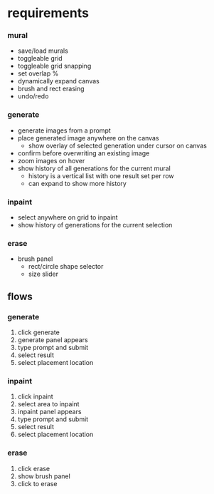 # requirements

### mural

- save/load murals
- toggleable grid
- toggleable grid snapping
- set overlap %
- dynamically expand canvas
- brush and rect erasing
- undo/redo

### generate

- generate images from a prompt
- place generated image anywhere on the canvas
  - show overlay of selected generation under cursor on canvas
- confirm before overwriting an existing image
- zoom images on hover
- show history of all generations for the current mural
  - history is a vertical list with one result set per row
  - can expand to show more history

### inpaint

- select anywhere on grid to inpaint
- show history of generations for the current selection

### erase

- brush panel
  - rect/circle shape selector
  - size slider

## flows

### generate

1. click generate
2. generate panel appears
3. type prompt and submit
4. select result
5. select placement location

### inpaint

1. click inpaint
2. select area to inpaint
3. inpaint panel appears
4. type prompt and submit
5. select result
6. select placement location

### erase

1. click erase
2. show brush panel
3. click to erase
